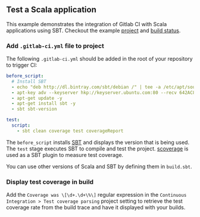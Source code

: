 ## Test a Scala application

This example demonstrates the integration of Gitlab CI with Scala applications using SBT. Checkout the example [project](https://gitlab.com/gitlab-examples/scala-sbt) and [build status](https://gitlab.com/gitlab-examples/scala-sbt/builds).

### Add `.gitlab-ci.yml` file to project

The following `.gitlab-ci.yml` should be added in the root of your repository to trigger CI:

```yaml
before_script:
  # Install SBT
  - echo "deb http://dl.bintray.com/sbt/debian /" | tee -a /etc/apt/sources.list.d/sbt.list
  - apt-key adv --keyserver hkp://keyserver.ubuntu.com:80 --recv 642AC823
  - apt-get update -y
  - apt-get install sbt -y
  - sbt sbt-version

test:
  script:
    - sbt clean coverage test coverageReport
```

The `before_script` installs [SBT](http://www.scala-sbt.org/) and displays the version that is being used. The `test` stage executes SBT to compile and test the project. [scoverage](https://github.com/scoverage/sbt-scoverage) is used as a SBT plugin to measure test coverage.

You can use other versions of Scala and SBT by defining them in `build.sbt`.

### Display test coverage in build
Add the `Coverage was \[\d+.\d+\%\]` regular expression in the `Continuous Integration > Test coverage parsing` project setting to retrieve the test coverage rate from the build trace and have it displayed with your builds.
